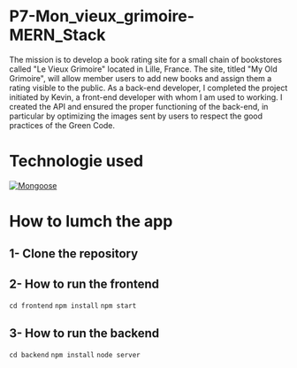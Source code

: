 # P7-Mon_vieux_grimoire-MERN_Stack

The mission is to develop a book rating site for a small chain of bookstores called "Le Vieux Grimoire" located in Lille, France. The site, titled "My Old Grimoire", will allow member users to add new books and assign them a rating visible to the public. As a back-end developer, I completed the project initiated by Kevin, a front-end developer with whom I am used to working. I created the API and ensured the proper functioning of the back-end, in particular by optimizing the images sent by users to respect the good practices of the Green Code.

# Technologie used

[![Mongoose](https://user-images.githubusercontent.com/125476287/256743250-87dd13c1-6112-46e0-94c1-b0057a4d457b.png)][1]

[1]: https://mongoosejs.com/

# How to lumch the app

## 1- Clone the repository

## 2- How to run the frontend

`cd frontend`
`npm install`
`npm start`

## 3- How to run the backend

`cd backend`
`npm install`
`node server`

